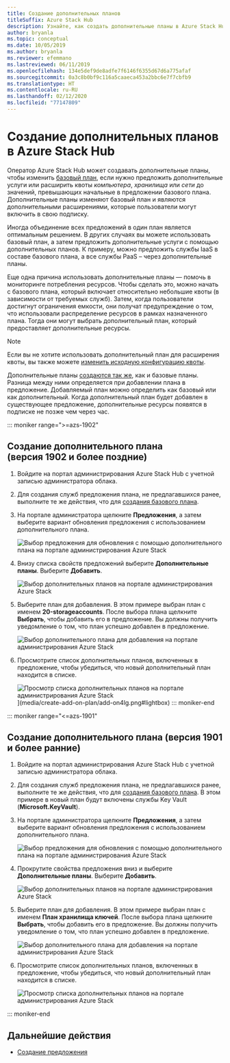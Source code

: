 ```yaml
---
title: Создание дополнительных планов
titleSuffix: Azure Stack Hub
description: Узнайте, как создать дополнительные планы в Azure Stack Hub.
author: bryanla
ms.topic: conceptual
ms.date: 10/05/2019
ms.author: bryanla
ms.reviewer: efemmano
ms.lastreviewed: 06/11/2019
ms.openlocfilehash: 134e5def9de8adfe7f6146f6355d67d6a775afaf
ms.sourcegitcommit: 0a3c8b0bf9c116a5caaeca453a2bbc6e7f7cbfb9
ms.translationtype: HT
ms.contentlocale: ru-RU
ms.lasthandoff: 02/12/2020
ms.locfileid: "77147809"
---
```

# <a name="create-add-on-plans-in-azure-stack-hub"></a>Создание дополнительных планов в Azure Stack Hub

Оператор Azure Stack Hub может создавать дополнительные планы, чтобы изменить [базовый план](azure-stack-create-plan.md), если нужно предложить дополнительные услуги или расширить квоты *компьютера*, *хранилища* или *сети* до значений, превышающих начальные в предложении базового плана. Дополнительные планы изменяют базовый план и являются дополнительными расширениями, которые пользователи могут включить в свою подписку.

Иногда объединение всех предложений в один план является оптимальным решением. В других случаях вы можете использовать базовый план, а затем предложить дополнительные услуги с помощью дополнительных планов. К примеру, можно предложить службы IaaS в составе базового плана, а все службы PaaS – через дополнительные планы.

Еще одна причина использовать дополнительные планы — помочь в мониторинге потребления ресурсов. Чтобы сделать это, можно начать с базового плана, который включает относительно небольшие квоты (в зависимости от требуемых служб). Затем, когда пользователи достигнут ограничения емкости, они получат предупреждение о том, что использовали распределение ресурсов в рамках назначенного плана. Тогда они могут выбрать дополнительный план, который предоставляет дополнительные ресурсы.

> [!NOTE]
> Если вы не хотите использовать дополнительный план для расширения квоты, вы также можете [изменить исходную конфигурацию квоты](azure-stack-quota-types.md#edit-a-quota).

Дополнительные планы [создаются так же](azure-stack-create-plan.md), как и базовые планы. Разница между ними определяется при добавлении плана в предложение. Добавляемый план можно определить как базовый или как дополнительный. Когда дополнительный план будет добавлен в существующее предложение, дополнительные ресурсы появятся в подписке не позже чем через час.

::: moniker range=">=azs-1902"
## <a name="create-an-add-on-plan-1902-and-later"></a>Создание дополнительного плана (версия 1902 и более поздние)

1. Войдите на портал администрирования Azure Stack Hub с учетной записью администратора облака.
2. Для создания служб предложения плана, не предлагавшихся ранее, выполните те же действия, что для [создания базового плана](azure-stack-create-plan.md).
3. На портале администратора щелкните **Предложения**, а затем выберите вариант обновления предложения с использованием дополнительного плана.

   ![Выбор предложения для обновления с помощью дополнительного плана на портале администрирования Azure Stack](media/create-add-on-plan/add-on1.png)

4. Внизу списка свойств предложений выберите **Дополнительные планы**. Выберите **Добавить**.

    ![Выбор дополнительных планов на портале администрирования Azure Stack](media/create-add-on-plan/add-on2.png)

5. Выберите план для добавления. В этом примере выбран план с именем **20-storageaccounts**. После выбора плана щелкните **Выбрать**, чтобы добавить его в предложение. Вы должны получить уведомление о том, что план успешно добавлен в предложение.

    ![Выбор дополнительного плана для добавления на портале администрирования Azure Stack](media/create-add-on-plan/add-on3.png)

6. Просмотрите список дополнительных планов, включенных в предложение, чтобы убедиться, что новый дополнительный план находится в списке.

    ![Просмотр списка дополнительных планов на портале администрирования Azure Stack](media/create-add-on-plan/add-on4.png "Создание дополнительного плана")](media/create-add-on-plan/add-on4lg.png#lightbox)
::: moniker-end

::: moniker range="<=azs-1901"

## <a name="create-an-add-on-plan-1901-and-earlier"></a>Создание дополнительного плана (версия 1901 и более ранние)

1. Войдите на портал администрирования Azure Stack Hub с учетной записью администратора облака.
2. Для создания служб предложения плана, не предлагавшихся ранее, выполните те же действия, что для [создания базового плана](azure-stack-create-plan.md). В этом примере в новый план будут включены службы Key Vault (**Microsoft.KeyVault**).
3. На портале администратора щелкните **Предложения**, а затем выберите вариант обновления предложения с использованием дополнительного плана.

   ![Выбор предложения для обновления с помощью дополнительного плана на портале администрирования Azure Stack](media/create-add-on-plan/1.PNG)

4. Прокрутите свойства предложения вниз и выберите **Дополнительные планы**. Выберите **Добавить**.

    ![Выбор дополнительных планов на портале администрирования Azure Stack](media/create-add-on-plan/2.PNG)

5. Выберите план для добавления. В этом примере выбран план с именем **План хранилища ключей**. После выбора плана щелкните **Выбрать**, чтобы добавить его в предложение. Вы должны получить уведомление о том, что план успешно добавлен в предложение.

    ![Выбор дополнительного плана для добавления на портале администрирования Azure Stack](media/create-add-on-plan/3.PNG)

6. Просмотрите список дополнительных планов, включенных в предложение, чтобы убедиться, что новый дополнительный план находится в списке.

    ![Просмотр списка дополнительных планов на портале администрирования Azure Stack](media/create-add-on-plan/4.PNG)

::: moniker-end

## <a name="next-steps"></a>Дальнейшие действия

* [Создание предложения](azure-stack-create-offer.md)
